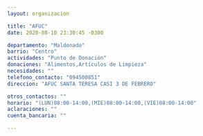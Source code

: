 ```yaml
---
layout: organizacion

title: "AFUC"
date: 2020-08-10 23:30:45 -0300

departamento: "Maldonado"
barrio: "Centro"
actividades: "Punto de Donación"
donaciones: "Alimentos,Artículos de Limpieza"
necesidades: ""
telefono_contacto: "094500851"
direccion: "AFUC SANTA TERESA CASI 3 DE FEBRERO"

otros_contactos: ""
horario: "(LUN)08:00-14:00,(MIE)08:00-14:00,(VIE)08:00-14:00"
aclaraciones: ""
cuenta_bancaria: ""

---
```

